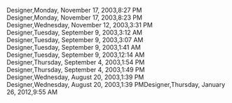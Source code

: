 ﻿Designer,Monday, November 17, 2003,8:27 PM  Designer,Monday, November 17, 2003,8:23 PM  Designer,Wednesday, November 12, 2003,3:31 PM  Designer,Tuesday, September 9, 2003,3:12 AM  Designer,Tuesday, September 9, 2003,3:07 AM  Designer,Tuesday, September 9, 2003,1:41 AM  Designer,Tuesday, September 9, 2003,12:14 AM  Designer,Thursday, September 4, 2003,1:54 PM  Designer,Thursday, September 4, 2003,1:49 PM  Designer,Wednesday, August 20, 2003,1:39 PM  Designer,Wednesday, August 20, 2003,1:39 PMDesigner,Thursday, January 26, 2012,9:55 AM